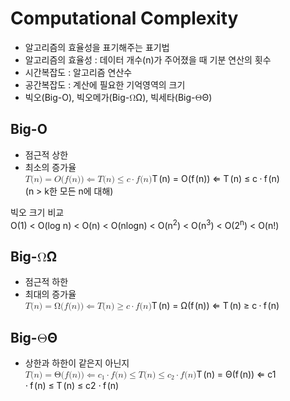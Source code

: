 <!DOCTYPE html>
<html>

<head>
  <meta charset="utf-8">
  <meta name="viewport" content="width=device-width, initial-scale=1.0">
  <title> Computational Complexity </title>
  <link rel="stylesheet" href="https://stackedit.io/style.css" />
<script type="text/x-mathjax-config">

MathJax.Hub.Config({

  tex2jax: {inlineMath: [['$','$'], ['\\(','\\)']]}

});

</script>

<script src='https://cdnjs.cloudflare.com/ajax/libs/mathjax/2.7.5/latest.js?config=TeX-MML-AM_CHTML' async></script>
</head>

<body class="stackedit">
  <div class="stackedit__html"><h1 id="computational-complexity">Computational Complexity</h1>
<ul>
<li>알고리즘의 효율성을 표기해주는 표기법</li>
<li>알고리즘의 효율성 : 데이터 개수(n)가 주어졌을 때 기분 연산의 횟수</li>
<li>시간복잡도 : 알고리즘 연산수</li>
<li>공간복잡도 : 계산에 필요한 기억영역의 크기</li>
<li>빅오(Big-O), 빅오메가(Big-<span class="katex--inline"><span class="katex"><span class="katex-mathml"><math><semantics><mrow><mi mathvariant="normal">Ω</mi></mrow><annotation encoding="application/x-tex">\Omega</annotation></semantics></math></span><span class="katex-html" aria-hidden="true"><span class="base"><span class="strut" style="height: 0.68333em; vertical-align: 0em;"></span><span class="mord">Ω</span></span></span></span></span>), 빅세타(Big-<span class="katex--inline"><span class="katex"><span class="katex-mathml"><math><semantics><mrow><mi mathvariant="normal">Θ</mi></mrow><annotation encoding="application/x-tex">\Theta</annotation></semantics></math></span><span class="katex-html" aria-hidden="true"><span class="base"><span class="strut" style="height: 0.68333em; vertical-align: 0em;"></span><span class="mord">Θ</span></span></span></span></span>)</li>
</ul>
<h2 id="big-o">Big-O</h2>
<ul>
<li>점근적 상한</li>
<li>최소의 증가율<br>
<span class="katex--display"><span class="katex-display"><span class="katex"><span class="katex-mathml"><math><semantics><mrow><mi>T</mi><mo stretchy="false">(</mo><mi>n</mi><mo stretchy="false">)</mo><mo>=</mo><mi>O</mi><mo stretchy="false">(</mo><mi>f</mi><mo stretchy="false">(</mo><mi>n</mi><mo stretchy="false">)</mo><mo stretchy="false">)</mo><mo>⇐</mo><mi>T</mi><mo stretchy="false">(</mo><mi>n</mi><mo stretchy="false">)</mo><mo>≤</mo><mi>c</mi><mo>⋅</mo><mi>f</mi><mo stretchy="false">(</mo><mi>n</mi><mo stretchy="false">)</mo></mrow><annotation encoding="application/x-tex">
T(n) = O(f(n))  \Leftarrow T(n) \leq c \cdot f(n)
</annotation></semantics></math></span><span class="katex-html" aria-hidden="true"><span class="base"><span class="strut" style="height: 1em; vertical-align: -0.25em;"></span><span class="mord mathdefault" style="margin-right: 0.13889em;">T</span><span class="mopen">(</span><span class="mord mathdefault">n</span><span class="mclose">)</span><span class="mspace" style="margin-right: 0.277778em;"></span><span class="mrel">=</span><span class="mspace" style="margin-right: 0.277778em;"></span></span><span class="base"><span class="strut" style="height: 1em; vertical-align: -0.25em;"></span><span class="mord mathdefault" style="margin-right: 0.02778em;">O</span><span class="mopen">(</span><span class="mord mathdefault" style="margin-right: 0.10764em;">f</span><span class="mopen">(</span><span class="mord mathdefault">n</span><span class="mclose">)</span><span class="mclose">)</span><span class="mspace" style="margin-right: 0.277778em;"></span><span class="mrel">⇐</span><span class="mspace" style="margin-right: 0.277778em;"></span></span><span class="base"><span class="strut" style="height: 1em; vertical-align: -0.25em;"></span><span class="mord mathdefault" style="margin-right: 0.13889em;">T</span><span class="mopen">(</span><span class="mord mathdefault">n</span><span class="mclose">)</span><span class="mspace" style="margin-right: 0.277778em;"></span><span class="mrel">≤</span><span class="mspace" style="margin-right: 0.277778em;"></span></span><span class="base"><span class="strut" style="height: 0.44445em; vertical-align: 0em;"></span><span class="mord mathdefault">c</span><span class="mspace" style="margin-right: 0.222222em;"></span><span class="mbin">⋅</span><span class="mspace" style="margin-right: 0.222222em;"></span></span><span class="base"><span class="strut" style="height: 1em; vertical-align: -0.25em;"></span><span class="mord mathdefault" style="margin-right: 0.10764em;">f</span><span class="mopen">(</span><span class="mord mathdefault">n</span><span class="mclose">)</span></span></span></span></span></span><br>
(n &gt; k한 모든 n에 대해)</li>
</ul>
<p>빅오 크기 비교<br>
O(1) &lt; O(log n) &lt; O(n) &lt; O(nlogn) &lt; O(n<sup>2</sup>) &lt; O(n<sup>3</sup>) &lt; O(2<sup>n</sup>) &lt; O(n!)</p>
<h2 id="big-omega">Big-<span class="katex--inline"><span class="katex"><span class="katex-mathml"><math><semantics><mrow><mi mathvariant="normal">Ω</mi></mrow><annotation encoding="application/x-tex">\Omega</annotation></semantics></math></span><span class="katex-html" aria-hidden="true"><span class="base"><span class="strut" style="height: 0.68333em; vertical-align: 0em;"></span><span class="mord">Ω</span></span></span></span></span></h2>
<ul>
<li>점근적 하한</li>
<li>최대의 증가율<br>
<span class="katex--inline"><span class="katex"><span class="katex-mathml"><math><semantics><mrow><mi>T</mi><mo stretchy="false">(</mo><mi>n</mi><mo stretchy="false">)</mo><mo>=</mo><mi mathvariant="normal">Ω</mi><mo stretchy="false">(</mo><mi>f</mi><mo stretchy="false">(</mo><mi>n</mi><mo stretchy="false">)</mo><mo stretchy="false">)</mo><mo>⇐</mo><mi>T</mi><mo stretchy="false">(</mo><mi>n</mi><mo stretchy="false">)</mo><mo>≥</mo><mi>c</mi><mo>⋅</mo><mi>f</mi><mo stretchy="false">(</mo><mi>n</mi><mo stretchy="false">)</mo></mrow><annotation encoding="application/x-tex">T(n) = \Omega(f(n))  \Leftarrow  T(n) \geq  c\cdot f(n)</annotation></semantics></math></span><span class="katex-html" aria-hidden="true"><span class="base"><span class="strut" style="height: 1em; vertical-align: -0.25em;"></span><span class="mord mathdefault" style="margin-right: 0.13889em;">T</span><span class="mopen">(</span><span class="mord mathdefault">n</span><span class="mclose">)</span><span class="mspace" style="margin-right: 0.277778em;"></span><span class="mrel">=</span><span class="mspace" style="margin-right: 0.277778em;"></span></span><span class="base"><span class="strut" style="height: 1em; vertical-align: -0.25em;"></span><span class="mord">Ω</span><span class="mopen">(</span><span class="mord mathdefault" style="margin-right: 0.10764em;">f</span><span class="mopen">(</span><span class="mord mathdefault">n</span><span class="mclose">)</span><span class="mclose">)</span><span class="mspace" style="margin-right: 0.277778em;"></span><span class="mrel">⇐</span><span class="mspace" style="margin-right: 0.277778em;"></span></span><span class="base"><span class="strut" style="height: 1em; vertical-align: -0.25em;"></span><span class="mord mathdefault" style="margin-right: 0.13889em;">T</span><span class="mopen">(</span><span class="mord mathdefault">n</span><span class="mclose">)</span><span class="mspace" style="margin-right: 0.277778em;"></span><span class="mrel">≥</span><span class="mspace" style="margin-right: 0.277778em;"></span></span><span class="base"><span class="strut" style="height: 0.44445em; vertical-align: 0em;"></span><span class="mord mathdefault">c</span><span class="mspace" style="margin-right: 0.222222em;"></span><span class="mbin">⋅</span><span class="mspace" style="margin-right: 0.222222em;"></span></span><span class="base"><span class="strut" style="height: 1em; vertical-align: -0.25em;"></span><span class="mord mathdefault" style="margin-right: 0.10764em;">f</span><span class="mopen">(</span><span class="mord mathdefault">n</span><span class="mclose">)</span></span></span></span></span></li>
</ul>
<h2 id="big-theta">Big-<span class="katex--inline"><span class="katex"><span class="katex-mathml"><math><semantics><mrow><mi mathvariant="normal">Θ</mi></mrow><annotation encoding="application/x-tex">\Theta</annotation></semantics></math></span><span class="katex-html" aria-hidden="true"><span class="base"><span class="strut" style="height: 0.68333em; vertical-align: 0em;"></span><span class="mord">Θ</span></span></span></span></span></h2>
<ul>
<li>상한과 하한이 같은지 아닌지<br>
<span class="katex--inline"><span class="katex"><span class="katex-mathml"><math><semantics><mrow><mi>T</mi><mo stretchy="false">(</mo><mi>n</mi><mo stretchy="false">)</mo><mo>=</mo><mi mathvariant="normal">Θ</mi><mo stretchy="false">(</mo><mi>f</mi><mo stretchy="false">(</mo><mi>n</mi><mo stretchy="false">)</mo><mo stretchy="false">)</mo><mo>⇐</mo><msub><mi>c</mi><mn>1</mn></msub><mo>⋅</mo><mi>f</mi><mo stretchy="false">(</mo><mi>n</mi><mo stretchy="false">)</mo><mo>≤</mo><mi>T</mi><mo stretchy="false">(</mo><mi>n</mi><mo stretchy="false">)</mo><mo>≤</mo><msub><mi>c</mi><mn>2</mn></msub><mo>⋅</mo><mi>f</mi><mo stretchy="false">(</mo><mi>n</mi><mo stretchy="false">)</mo></mrow><annotation encoding="application/x-tex">T(n) = \Theta(f(n))  \Leftarrow c_1\cdot f(n) \leq T(n) \leq  c_2\cdot f(n)</annotation></semantics></math></span><span class="katex-html" aria-hidden="true"><span class="base"><span class="strut" style="height: 1em; vertical-align: -0.25em;"></span><span class="mord mathdefault" style="margin-right: 0.13889em;">T</span><span class="mopen">(</span><span class="mord mathdefault">n</span><span class="mclose">)</span><span class="mspace" style="margin-right: 0.277778em;"></span><span class="mrel">=</span><span class="mspace" style="margin-right: 0.277778em;"></span></span><span class="base"><span class="strut" style="height: 1em; vertical-align: -0.25em;"></span><span class="mord">Θ</span><span class="mopen">(</span><span class="mord mathdefault" style="margin-right: 0.10764em;">f</span><span class="mopen">(</span><span class="mord mathdefault">n</span><span class="mclose">)</span><span class="mclose">)</span><span class="mspace" style="margin-right: 0.277778em;"></span><span class="mrel">⇐</span><span class="mspace" style="margin-right: 0.277778em;"></span></span><span class="base"><span class="strut" style="height: 0.59445em; vertical-align: -0.15em;"></span><span class="mord"><span class="mord mathdefault">c</span><span class="msupsub"><span class="vlist-t vlist-t2"><span class="vlist-r"><span class="vlist" style="height: 0.301108em;"><span class="" style="top: -2.55em; margin-left: 0em; margin-right: 0.05em;"><span class="pstrut" style="height: 2.7em;"></span><span class="sizing reset-size6 size3 mtight"><span class="mord mtight">1</span></span></span></span><span class="vlist-s">​</span></span><span class="vlist-r"><span class="vlist" style="height: 0.15em;"><span class=""></span></span></span></span></span></span><span class="mspace" style="margin-right: 0.222222em;"></span><span class="mbin">⋅</span><span class="mspace" style="margin-right: 0.222222em;"></span></span><span class="base"><span class="strut" style="height: 1em; vertical-align: -0.25em;"></span><span class="mord mathdefault" style="margin-right: 0.10764em;">f</span><span class="mopen">(</span><span class="mord mathdefault">n</span><span class="mclose">)</span><span class="mspace" style="margin-right: 0.277778em;"></span><span class="mrel">≤</span><span class="mspace" style="margin-right: 0.277778em;"></span></span><span class="base"><span class="strut" style="height: 1em; vertical-align: -0.25em;"></span><span class="mord mathdefault" style="margin-right: 0.13889em;">T</span><span class="mopen">(</span><span class="mord mathdefault">n</span><span class="mclose">)</span><span class="mspace" style="margin-right: 0.277778em;"></span><span class="mrel">≤</span><span class="mspace" style="margin-right: 0.277778em;"></span></span><span class="base"><span class="strut" style="height: 0.59445em; vertical-align: -0.15em;"></span><span class="mord"><span class="mord mathdefault">c</span><span class="msupsub"><span class="vlist-t vlist-t2"><span class="vlist-r"><span class="vlist" style="height: 0.301108em;"><span class="" style="top: -2.55em; margin-left: 0em; margin-right: 0.05em;"><span class="pstrut" style="height: 2.7em;"></span><span class="sizing reset-size6 size3 mtight"><span class="mord mtight">2</span></span></span></span><span class="vlist-s">​</span></span><span class="vlist-r"><span class="vlist" style="height: 0.15em;"><span class=""></span></span></span></span></span></span><span class="mspace" style="margin-right: 0.222222em;"></span><span class="mbin">⋅</span><span class="mspace" style="margin-right: 0.222222em;"></span></span><span class="base"><span class="strut" style="height: 1em; vertical-align: -0.25em;"></span><span class="mord mathdefault" style="margin-right: 0.10764em;">f</span><span class="mopen">(</span><span class="mord mathdefault">n</span><span class="mclose">)</span></span></span></span></span></li>
</ul>
</div>
</body>

</html>
